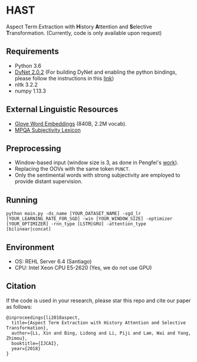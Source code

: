 # HAST
Aspect Term Extraction with **H**istory **A**ttention and **S**elective **T**ransformation. (Currently, code is only available upon request)

## Requirements
* Python 3.6
* [DyNet 2.0.2](https://github.com/clab/dynet) (For building DyNet and enabling the python bindings, please follow the instructions in this [link](http://dynet.readthedocs.io/en/latest/python.html#manual-installation))
* nltk 3.2.2
* numpy 1.13.3

## External Linguistic Resources
* [Glove Word Embeddings](https://nlp.stanford.edu/projects/glove/) (840B, 2.2M vocab).
* [MPQA Subjectivity Lexicon](http://mpqa.cs.pitt.edu/lexicons/subj_lexicon/)

## Preprocessing
* Window-based input (window size is 3, as done in Pengfei's [work](http://www.aclweb.org/anthology/D15-1168)).
* Replacing the OOVs with the same token `PUNCT`.
* Only the sentimental words with strong subjectivity are employed to provide distant supervision.

## Running
```
python main.py -ds_name [YOUR_DATASET_NAME] -sgd_lr [YOUR_LEARNING_RATE_FOR_SGD] -win [YOUR_WINDOW_SIZE] -optimizer [YOUR_OPTIMIZER] -rnn_type [LSTM|GRU] -attention_type [bilinear|concat]
```

## Environment
* OS: REHL Server 6.4 (Santiago)
* CPU: Intel Xeon CPU E5-2620 (Yes, we do not use GPU)

## Citation
If the code is used in your research, please star this repo and cite our paper as follows:
```
@inproceedings{li2018aspect,
  title={Aspect Term Extraction with History Attention and Selective Transformation},
  author={Li, Xin and Bing, Lidong and Li, Piji and Lam, Wai and Yang, Zhimou},
  booktitle={IJCAI},
  year={2018}
}
```


